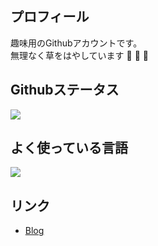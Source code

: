 ## プロフィール
趣味用のGithubアカウントです。  
無理なく草をはやしています 🌱 🌱 🌱

## Githubステータス
<a href="https://github.com/anuraghazra/github-readme-stats">
  <img src="https://github-readme-stats.vercel.app/api?username=went5&count_private=true&show_icons=true" />
</a>

## よく使っている言語
<a href="https://github.com/anuraghazra/github-readme-stats">
    <img  src="https://github-readme-stats.vercel.app/api/top-langs/?username=went5&layout=compact&hide=ASP,shaderlab,tex&langs_count=8" />
</a><br>


## リンク
- [Blog](https://awesome-leavitt-53aaf7.netlify.app/)
